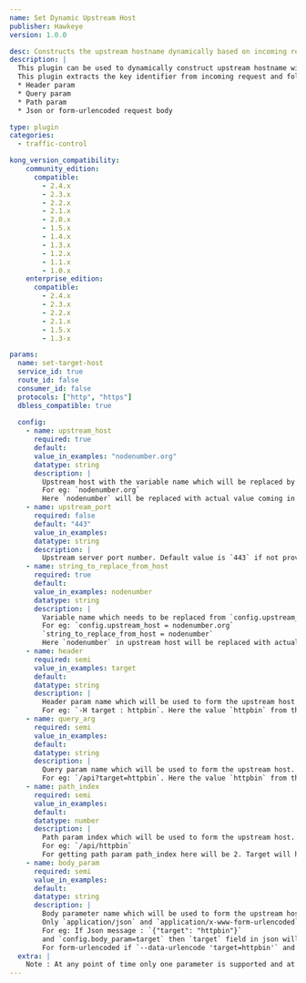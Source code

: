```yaml
---
name: Set Dynamic Upstream Host
publisher: Hawkeye
version: 1.0.0

desc: Constructs the upstream hostname dynamically based on incoming request parameters
description: |
  This plugin can be used to dynamically construct upstream hostname with port number based on the key identifier passed in the incoming request. If the same upstream API is deployed in different servers/data centres then this plugin can form the hostname of this upstream API dynamically to route it to particular server/data centre without any change in Kong route or service.
  This plugin extracts the key identifier from incoming request and following are the supported parameters -
  * Header param
  * Query param
  * Path param
  * Json or form-urlencoded request body

type: plugin
categories:
  - traffic-control

kong_version_compatibility:
    community_edition:
      compatible:
        - 2.4.x
        - 2.3.x
        - 2.2.x
        - 2.1.x
        - 2.0.x
        - 1.5.x
        - 1.4.x
        - 1.3.x
        - 1.2.x
        - 1.1.x
        - 1.0.x
    enterprise_edition:
      compatible:
        - 2.4.x
        - 2.3.x
        - 2.2.x
        - 2.1.x
        - 1.5.x
        - 1.3-x

params:
  name: set-target-host
  service_id: true
  route_id: false
  consumer_id: false
  protocols: ["http", "https"]
  dbless_compatible: true
    
  config:
    - name: upstream_host
      required: true
      default:
      value_in_examples: "nodenumber.org"
      datatype: string
      description: |
        Upstream host with the variable name which will be replaced by the plugin. 
        For eg: `nodenumber.org`
        Here `nodenumber` will be replaced with actual value coming in incoming request.
    - name: upstream_port
      required: false
      default: "443"
      value_in_examples:
      datatype: string
      description: |
        Upstream server port number. Default value is `443` if not provided in plugin configuration.
    - name: string_to_replace_from_host
      required: true
      default:
      value_in_examples: nodenumber
      datatype: string
      description: |
        Variable name which needs to be replaced from `config.upstream_host`.
        For eg: `config.upstream_host = nodenumber.org`
        `string_to_replace_from_host = nodenumber`
        Here `nodenumber` in upstream host will be replaced with actual value coming in incoming request.
    - name: header
      required: semi
      value_in_examples: target
      default:
      datatype: string
      description: |
        Header param name which will be used to form the upstream host. Only one header name needs to be passed here.
        For eg: `-H target : httpbin`. Here the value `httpbin` from the header `target` will be used to form the upstream host.
    - name: query_arg
      required: semi
      value_in_examples:
      default:
      datatype: string
      description: |
        Query param name which will be used to form the upstream host. Only one query param name needs to be passed here. 
        For eg: `/api?target=httpbin`. Here the value `httpbin` from the query `target` will be used to form the upstream host.
    - name: path_index
      required: semi
      value_in_examples:
      default:
      datatype: number
      description: |
        Path param index which will be used to form the upstream host.
        For eg: `/api/httpbin`
        For getting path param path_index here will be 2. Target will have `httpbin` in the hostname.
    - name: body_param
      required: semi
      value_in_examples:
      default:
      datatype: string
      description: |
        Body parameter name which will be used to form the upstream host.
        Only `application/json` and `application/x-www-form-urlencoded` content types are supported. For Json message the field name or Json path needs to be passed. 
        For eg: If Json message : `{"target": "httpbin"}`
        and `config.body_param=target` then `target` field in json will be used to form the upstream host. In case of duplicates the entire Json path needs to be provided. 
        For form-urlencoded if `--data-urlencode 'target=httpbin'` and `config.body_param=target`then `target` field in form body will be used to form the upstream host.
  extra: |
    Note : At any point of time only one parameter is supported and at least one is required.
---
```


